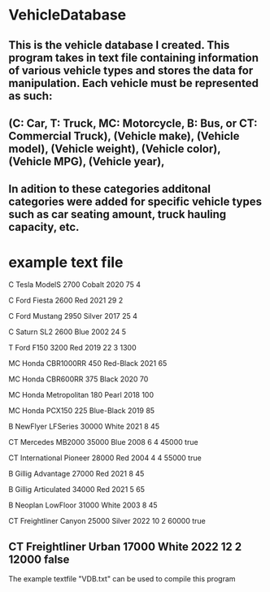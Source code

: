 # VehicleDatabase
This is the vehicle database I created.
This program takes in text file containing information of various vehicle types and stores the data for manipulation. 
Each vehicle must be represented as such: 
---
(C: Car, T: Truck, MC: Motorcycle, B: Bus, or CT: Commercial Truck), 
(Vehicle make), 
(Vehicle model), 
(Vehicle weight), 
(Vehicle color), 
(Vehicle MPG), 
(Vehicle year), 
---
In adition to these categories additonal categories were added for specific vehicle types such as car seating amount, truck hauling capacity, etc.
---
# example text file

C Tesla ModelS 2700 Cobalt 2020 75 4

C Ford Fiesta 2600 Red 2021 29 2

C Ford Mustang 2950 Silver 2017 25 4

C Saturn SL2 2600 Blue 2002 24 5

T Ford F150 3200 Red 2019 22 3 1300

MC Honda CBR1000RR 450 Red-Black 2021 65

MC Honda CBR600RR 375 Black 2020 70

MC Honda Metropolitan 180 Pearl 2018 100

MC Honda PCX150 225 Blue-Black 2019 85

B NewFlyer LFSeries 30000 White 2021 8 45

CT Mercedes MB2000 35000 Blue 2008 6 4 45000 true

CT International Pioneer 28000 Red 2004 4 4 55000 true

B Gillig Advantage 27000 Red 2021 8 45

B Gillig Articulated 34000 Red 2021 5 65

B Neoplan LowFloor 31000 White 2003 8 45

CT Freightliner Canyon 25000 Silver 2022 10 2 60000 true

CT Freightliner Urban 17000 White 2022 12 2 12000 false
---
The example textfile "VDB.txt" can be used to compile this program

